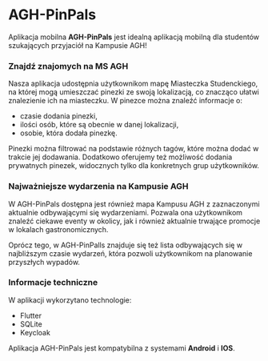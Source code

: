 # AGH-PinPals
Aplikacja mobilna **AGH-PinPals** jest idealną aplikacją mobilną dla studentów szukających przyjaciół na Kampusie AGH!

### Znajdź znajomych na MS AGH

Nasza aplikacja udostępnia użytkownikom mapę Miasteczka Studenckiego, na której mogą umieszczać pinezki ze swoją lokalizacją, co znacząco ułatwi znalezienie ich na miasteczku. W pinezce można znaleźć informacje o:

- czasie dodania pinezki,
- ilości osób, które są obecnie w danej lokalizacji,
- osobie, która dodała pinezkę.

Pinezki można filtrować na podstawie różnych tagów, które można dodać w trakcie jej dodawania. Dodatkowo oferujemy też możliwość dodania prywatnych pinezek, widocznych tylko dla konkretnych grup użytkowników.

### Najważniejsze wydarzenia na Kampusie AGH

W AGH-PinPals dostępna jest również mapa Kampusu AGH z zaznaczonymi aktualnie odbywającymi się wydarzeniami. Pozwala ona użytkownikom znaleźć ciekawe eventy w okolicy, jak i również aktualnie trwające promocje w lokalach gastronomicznych.

Oprócz tego, w AGH-PinPalls znajduje się też lista odbywających się w najbliższym czasie wydarzeń, która pozwoli użytkownikom na planowanie przyszłych wypadów.

### Informacje techniczne

W aplikacji wykorzytano technologie:

- Flutter
- SQLite
- Keycloak

Aplikacja AGH-PinPals jest kompatybilna z systemami **Android** i **IOS**.